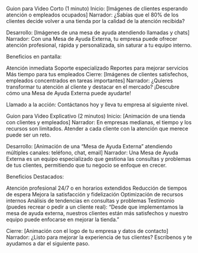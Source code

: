Guion para Video Corto (1 minuto)
Inicio:
[Imágenes de clientes esperando atención o empleados ocupados]
Narrador:
¿Sabías que el 80% de los clientes decide volver a una tienda por la calidad de la atención recibida?

Desarrollo:
[Imágenes de una mesa de ayuda atendiendo llamadas y chats]
Narrador:
Con una Mesa de Ayuda Externa, tu empresa puede ofrecer atención profesional, rápida y personalizada, sin saturar a tu equipo interno.

Beneficios en pantalla:

Atención inmediata
Soporte especializado
Reportes para mejorar servicios
Más tiempo para tus empleados
Cierre:
[Imágenes de clientes satisfechos, empleados concentrados en tareas importantes]
Narrador:
¿Quieres transformar tu atención al cliente y destacar en el mercado? ¡Descubre cómo una Mesa de Ayuda Externa puede ayudarte!

Llamado a la acción:
Contáctanos hoy y lleva tu empresa al siguiente nivel.

Guion para Video Explicativo (2 minutos)
Inicio:
[Animación de una tienda con clientes y empleados]
Narrador:
En empresas medianas, el tiempo y los recursos son limitados. Atender a cada cliente con la atención que merece puede ser un reto.

Desarrollo:
[Animación de una “Mesa de Ayuda Externa” atendiendo múltiples canales: teléfono, chat, email]
Narrador:
Una Mesa de Ayuda Externa es un equipo especializado que gestiona las consultas y problemas de tus clientes, permitiendo que tu negocio se enfoque en crecer.

Beneficios Destacados:

Atención profesional 24/7 o en horarios extendidos
Reducción de tiempos de espera
Mejora la satisfacción y fidelización
Optimización de recursos internos
Análisis de tendencias en consultas y problemas
Testimonio (puedes recrear o pedir a un cliente real):
“Desde que implementamos la mesa de ayuda externa, nuestros clientes están más satisfechos y nuestro equipo puede enfocarse en mejorar la tienda.”

Cierre:
[Animación con el logo de tu empresa y datos de contacto]
Narrador:
¿Listo para mejorar la experiencia de tus clientes? Escríbenos y te ayudamos a dar el siguiente paso.
